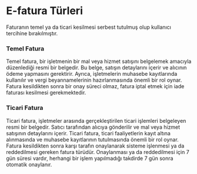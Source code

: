 
# E-fatura Türleri

Faturanın temel ya da ticari kesilmesi serbest tutulmuş olup kullanıcı tercihine bırakılmıştır.

### Temel Fatura

Temel fatura, bir işletmenin bir mal veya hizmet satışını belgelemek amacıyla düzenlediği resmi bir belgedir. 
Bu belge, satışın detaylarını içerir ve alıcının ödeme yapmasını gerektirir. 
Ayrıca, işletmelerin muhasebe kayıtlarında kullanılır ve vergi beyannamelerinin hazırlanmasında önemli bir rol oynar.
Fatura kesildikten sonra bir onay süreci olmaz, fatura iptal etmek için iade faturası kesilmesi gerekmektedir.

### Ticari Fatura 

Ticari fatura, işletmeler arasında gerçekleştirilen ticari işlemleri belgeleyen resmi bir belgedir. 
Satıcı tarafından alıcıya gönderilir ve mal veya hizmet satışının detaylarını içerir. 
Ticari fatura, ticari faaliyetlerin kayıt altına alınmasında ve muhasebe kayıtlarının tutulmasında önemli bir rol oynar.
Fatura kesildikten sonra karşı tarafın onaylanarak sisteme işlenmesi ya da reddedilmesi gereken fatura türüdür. 
Onaylanması ya da reddedilmesi için 7 gün süresi vardır, herhangi bir işlem yapılmadığı takdirde 7 gün sonra otomatik onaylanır.